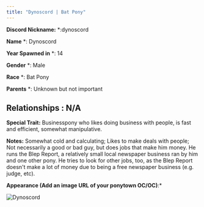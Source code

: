 ```yaml
---
title: "Dynoscord | Bat Pony"
---
```


**Discord Nickname:** *:dynoscord

**Name** *: Dynoscord

**Year Spawned in** *: 14

**Gender** *: Male

**Race** *: Bat Pony

**Parents** *: Unknown but not important

**Relationships** : N/A
---

**Special Trait:** Businesspony who likes doing business with people, is fast and efficient, somewhat manipulative.


**Notes:** Somewhat cold and calculating; Likes to make deals with people; Not necessarily a good or bad guy, but does jobs that make him money. He runs the Blep Report, a relatively small local newspaper business ran by him and one other pony. He tries to look for other jobs, too, as the Blep Report doesn't make a lot of money due to being a free newspaper business (e.g. judge, etc).

**Appearance (Add an image URL of your ponytown OC/OC)**:*


![Dynoscord](https://cdn.discordapp.com/attachments/757799006813290537/1150588096358916166/t39HH27A6rsAAAAASUVORK5CYII.png)
